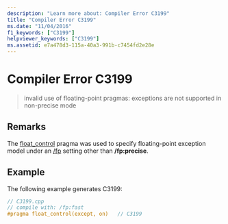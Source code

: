 ```yaml
---
description: "Learn more about: Compiler Error C3199"
title: "Compiler Error C3199"
ms.date: "11/04/2016"
f1_keywords: ["C3199"]
helpviewer_keywords: ["C3199"]
ms.assetid: e7a478d3-115a-40a3-991b-c7454fd2e28e
---
```

# Compiler Error C3199

> invalid use of floating-point pragmas: exceptions are not supported in non-precise mode

## Remarks

The [float_control](../../preprocessor/float-control.md) pragma was used to specify floating-point exception model under an [/fp](../../build/reference/fp-specify-floating-point-behavior.md) setting other than **/fp:precise**.

## Example

The following example generates C3199:

```cpp
// C3199.cpp
// compile with: /fp:fast
#pragma float_control(except, on)   // C3199
```
